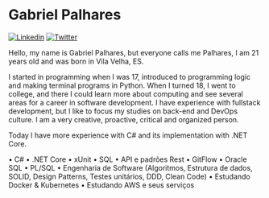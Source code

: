 # Gabriel Palhares

<a href="https://www.linkedin.com/in/gabriel-pizzani-palhares/"><img src="https://img.shields.io/badge/LinkedIn-0077B5?style=for-the-badge&logo=linkedin&logoColor=white" alt="Linkedin" ></a>
<a href="https://twitter.com/palharesgab"><img src="https://img.shields.io/badge/Twitter-1DA1F2?style=for-the-badge&logo=twitter&logoColor=white" alt="Twitter" ></a>

Hello, my name is Gabriel Palhares, but everyone calls me Palhares, I am 21 years old and was born in Vila Velha, ES.      
    
    
I started in programming when I was 17, introduced to programming logic and making terminal programs in Python. When I turned 18, I went to college, and there I could learn more about computing and see several areas for a career in software development. I have experience with fullstack development, but I like to focus my studies on back-end and DevOps culture. I am a very creative, proactive, critical and organized person.      
    
    
Today I have more experience with C# and its implementation with .NET Core.

• C# 
• .NET Core
• xUnit
• SQL
• API e padrões Rest
• GitFlow
• Oracle SQL
• PL/SQL
• Engenharia de Software (Algoritmos, Estrutura de dados, SOLID, Design Patterns, Testes unitários, DDD, Clean Code)
• Estudando Docker & Kubernetes
• Estudando AWS e seus serviços
